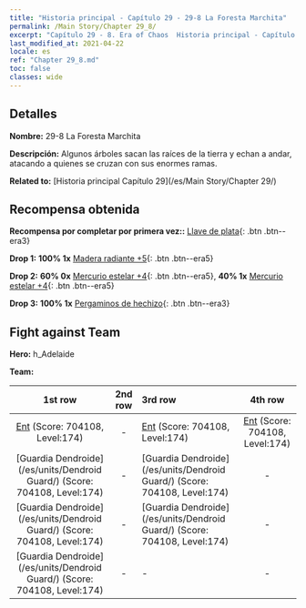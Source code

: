 ```yaml
---
title: "Historia principal - Capítulo 29 - 29-8 La Foresta Marchita"
permalink: /Main Story/Chapter 29_8/
excerpt: "Capítulo 29 - 8. Era of Chaos  Historia principal - Capítulo 29_8. 29-8 La Foresta Marchita"
last_modified_at: 2021-04-22
locale: es
ref: "Chapter 29_8.md"
toc: false
classes: wide
---
```


## Detalles

 **Nombre:** 29-8 La Foresta Marchita

 **Descripción:** Algunos árboles sacan las raíces de la tierra y echan a andar, atacando a quienes se cruzan con sus enormes ramas.

 **Related to:** [Historia principal Capítulo 29](/es/Main Story/Chapter 29/)

## Recompensa obtenida

 **Recompensa por completar por primera vez::** [Llave de plata](/ItemsES/con_693/){: .btn .btn--era3}

 **Drop 1:** **100% 1x** [Madera radiante +5](/ItemsES/mat_97/){: .btn .btn--era5}

 **Drop 2:** **60% 0x** [Mercurio estelar +4](/ItemsES/mat_91/){: .btn .btn--era5}, **40% 1x** [Mercurio estelar +4](/ItemsES/mat_91/){: .btn .btn--era5}

 **Drop 3:** **100% 1x** [Pergaminos de hechizo](/ItemsES/con_694/){: .btn .btn--era3}


## Fight against Team
 **Hero:** h_Adelaide

 **Team:**


  | 1st row | 2nd row | 3rd row | 4th row |
  |:----:|:----:|:----|:----:|
  | [Ent](/es/units/Treant/) (Score: 704108, Level:174)  | - | [Ent](/es/units/Treant/) (Score: 704108, Level:174)  | [Ent](/es/units/Treant/) (Score: 704108, Level:174)  |
  | [Guardia Dendroide](/es/units/Dendroid Guard/) (Score: 704108, Level:174)  | - | [Guardia Dendroide](/es/units/Dendroid Guard/) (Score: 704108, Level:174)  | - |
  | [Guardia Dendroide](/es/units/Dendroid Guard/) (Score: 704108, Level:174)  | - | [Guardia Dendroide](/es/units/Dendroid Guard/) (Score: 704108, Level:174)  | - |
  | [Guardia Dendroide](/es/units/Dendroid Guard/) (Score: 704108, Level:174)  | - | - | - |


